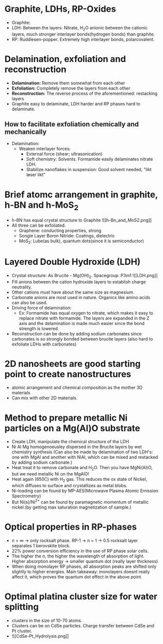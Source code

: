# Graphite, LDHs, RP-Oxides
- Graphite: 
- LDH: Between the layers: Nitrate, H$_2$O anionic between the cationic layers, much stronger interlayer bonds(hydrogen bonds) than graphite.
- RP: Ruddlesen-popper. Extremely high interlayer bonds, polarcovalent.

# Delamination, exfoliation and reconstruction
- **Delamination:** Remove them somewhat from each other
- **Exfoliation:** Completely remove the layers from each other
- **Reconstruction:** The reverse process of the aforementioned: restacking layers
- Graphite easy to delaminate, LDH harder and RP phases hard to delaminate.

## How to facilitate exfoliation chemically and mechanically
- Delamination:
	- Weaken interlayer forces:
		- External force (shear; ultrasonication)
		- Soft chemistry: Solvents. Formamide easily delaminates nitrate LDH.
		- Stabilize nanoflakes in suspension: Good solvent needed, "likt løser likt"

# Brief atomc arrangement in graphite, h-BN and h-MoS$_2$
- h-BN has equal crystal structure to Graphite ![[h-Bn_and_MoS2.png]]
- All three can be exfoliated.
	- Graphene: conducting properties, strong
	- Songle Layer Boron Nitride: Coatings, dielectric
	- MoS$_2$: Lube(as bulk), quantum dots(since it is semiconductor)

# Layered Double Hydroxide (LDH)
- Crystal structure: As Brucite - Mg(OH)$_2$. Spacegroup: P3m1 ![[LDH.png]]
- Fill anions between the cation hydroxide layers to establish charge neutrality.
- Other cations must have about the same size as magnesium.
- Carbonate anions are most used in nature. Organics like amino acids can also be used.
- Driving force of delamination:
	- Ex: Formamide has equal oxygen to nitrate, which makes it easy to replace nitrate with formamide. The layers are expanded in the Z axis and the delamination is made much easier since the bond strength is lowered.
- Reconstruction can be done by adding sodium carbonates since carbonates is so strongly bonded between brucite layers (also hard to exfoliate LDHs with carbonates)

# 2D nanosheets are good starting point to create nanostructures
- atomic arrangement and chemical composition as the mother 3D materials 
- Can mix with other 2D materials.

# Method to prepare metallic Ni particles on a Mg(Al)O substrate
- Create LDH, manipulate the chemical structure of the LDH
- Ni Al Mg homogenoeusley dispersed in the Brucite layers by wet chemistry synthesis (Can also be made by delamination of two LDH's: one with MgAl and another with NiAl, which can be mixed and restacked by adding sodium carbonate.)
- Heat treat it to remove carbonate and H$_2$O. Then you have MgNi(Al)O, but we need metallic Ni on the MgAlO!
- Heat again (650C) with H$_2$ gas. This reduces the ox state of Nickel, which diffuses to surface and crystallizes as metal blobs.
- Ni-loading can be found by MP-AES(Microwave Plasma Atomic Emission Spectrometry)
- But Ni(s)/Ni$^{2+}$ can be found by paramagnetic momentum of metallic nickel.(by getting max saturation magnetization of sample.)

# Optical properties in RP-phases
- n = $\infty$ -> only rocksalt phase. RP-1 -> n = 1 -> 0.5 rocksalt layer separates 1 berovskite block.
- 22% power conversion efficiency in the use of RP phase solar cells.
- The higher the n, the higher the wavelength of absorption of light. Higher absorption energy -> smaller quantum dot (really layer thickness)
- When doing monolayer RP phases, all absorption peaks are shifted only slightly to higher energies. Main takeaway: monolayers doesnt really affect it, which proves the quantum dot effect in the above point.

# Optimal platina cluster size for water splitting
- clusters in the size of 10-70 atoms.
- Clusters can be on CdSe particles. Charge transfer between CdSe and Pt cluster.
- ![[CdSe-Pt_Hydrolysis.png]]
